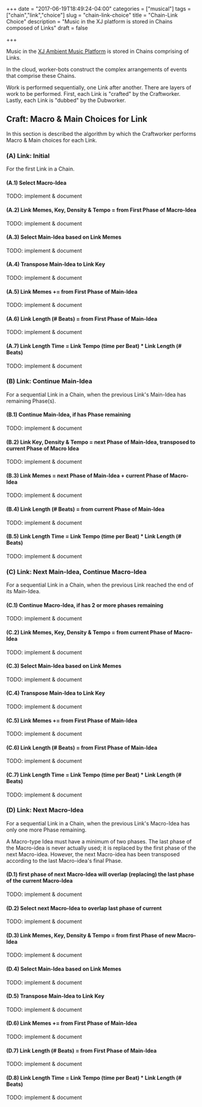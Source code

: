 +++
date = "2017-06-19T18:49:24-04:00"
categories = ["musical"]
tags = ["chain","link","choice"]
slug = "chain-link-choice"
title = "Chain-Link Choice"
description = "Music in the XJ platform is stored in Chains composed of Links"
draft = false

+++

Music in the [XJ Ambient Music Platform](https://xj.io) is stored in Chains comprising of Links.

In the cloud, worker-bots construct the complex arrangements of events that comprise these Chains.

Work is performed sequentially, one Link after another. There are layers of work to be performed. First, each Link is "crafted" by the Craftworker. Lastly, each Link is "dubbed" by the Dubworker.

## Craft: Macro & Main Choices for Link

In this section is described the algorithm by which the Craftworker performs Macro & Main choices for each Link.

### (A) Link: Initial

For the first Link in a Chain.

#### (A.1) Select Macro-Idea

TODO: implement & document

#### (A.2) Link Memes, Key, Density & Tempo = from First Phase of Macro-Idea

TODO: implement & document

#### (A.3) Select Main-Idea based on Link Memes

TODO: implement & document

#### (A.4) Transpose Main-Idea to Link Key

TODO: implement & document

#### (A.5) Link Memes += from First Phase of Main-Idea

TODO: implement & document

#### (A.6) Link Length (# Beats) = from First Phase of Main-Idea

TODO: implement & document

#### (A.7) Link Length Time = Link Tempo (time per Beat) * Link Length (# Beats)

TODO: implement & document

### (B) Link: Continue Main-Idea

For a sequential Link in a Chain, when the previous Link's Main-Idea has remaining Phase(s).

#### (B.1) Continue Main-Idea, if has Phase remaining

TODO: implement & document

#### (B.2) Link Key, Density & Tempo = next Phase of Main-Idea, transposed to current Phase of Macro Idea

TODO: implement & document

#### (B.3) Link Memes = next Phase of Main-Idea + current Phase of Macro-Idea

TODO: implement & document

#### (B.4) Link Length (# Beats) = from current Phase of Main-Idea

TODO: implement & document

#### (B.5) Link Length Time = Link Tempo (time per Beat) * Link Length (# Beats)

TODO: implement & document

### (C) Link: Next Main-Idea, Continue Macro-Idea

For a sequential Link in a Chain, when the previous Link reached the end of its Main-Idea.

#### (C.1) Continue Macro-Idea, if has 2 or more phases remaining

TODO: implement & document

#### (C.2) Link Memes, Key, Density & Tempo = from current Phase of Macro-Idea

TODO: implement & document

#### (C.3) Select Main-Idea based on Link Memes

TODO: implement & document

#### (C.4) Transpose Main-Idea to Link Key

TODO: implement & document

#### (C.5) Link Memes += from First Phase of Main-Idea

TODO: implement & document

#### (C.6) Link Length (# Beats) = from First Phase of Main-Idea

TODO: implement & document

#### (C.7) Link Length Time = Link Tempo (time per Beat) * Link Length (# Beats)

TODO: implement & document

### (D) Link: Next Macro-Idea

For a sequential Link in a Chain, when the previous Link's Macro-Idea has only one more Phase remaining.

A Macro-type Idea must have a minimum of two phases. The last phase of the Macro-idea is never actually used; it is replaced by the first phase of the next Macro-idea. However, the next Macro-idea has been transposed according to the last Macro-idea's final Phase.

#### (D.1) first phase of next Macro-Idea will overlap (replacing) the last phase of the current Macro-Idea

TODO: implement & document

#### (D.2) Select next Macro-Idea to overlap last phase of current

TODO: implement & document

#### (D.3) Link Memes, Key, Density & Tempo = from first Phase of new Macro-Idea

TODO: implement & document

#### (D.4) Select Main-Idea based on Link Memes

TODO: implement & document

#### (D.5) Transpose Main-Idea to Link Key

TODO: implement & document

#### (D.6) Link Memes += from First Phase of Main-Idea

TODO: implement & document

#### (D.7) Link Length (# Beats) = from First Phase of Main-Idea

TODO: implement & document

#### (D.8) Link Length Time = Link Tempo (time per Beat) * Link Length (# Beats)

TODO: implement & document



